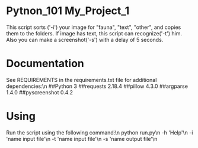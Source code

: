 # Pytnon_101 My_Project_1
This script sorts ('-i') your image for "fauna", "text", "other", and copies them to the folders.
If image has text, this script can recognize('-t') him.
Also you can make a screenshot('-s') with a delay of 5 seconds.
# Documentation
See REQUIREMENTS in the requirements.txt file for additional dependencies:\n
##Python 3
##requests 2.18.4
##pillow 4.3.0
##argparse 1.4.0
##pyscreenshot 0.4.2
# Using
Run the script using the following command:\n
python run.py\n
-h 'Help'\n
-i 'name input file'\n
-t 'name input file'\n
-s 'name output file'\n


